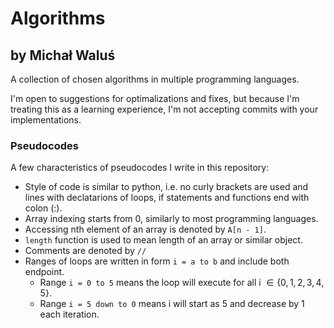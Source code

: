 # Algorithms
## by Michał Waluś

A collection of chosen algorithms in multiple programming languages.

I'm open to suggestions for optimalizations and fixes, but because I'm treating this as a learning experience, I'm not accepting commits with your implementations.

### Pseudocodes

A few characteristics of pseudocodes I write in this repository:
- Style of code is similar to python, i.e. no curly brackets are used and lines with declatarions of loops, if statements and functions end with colon (:).
- Array indexing starts from 0, similarly to most programming languages.
- Accessing nth element of an array is denoted by `A[n - 1]`.
- `length` function is used to mean length of an array or similar object.
- Comments are denoted by `//`
- Ranges of loops are written in form `i = a to b` and include both endpoint. 
  - Range `i = 0 to 5` means the loop will execute for all i $\in \{0, 1, 2, 3, 4, 5\}$.
  - Range `i = 5 down to 0` means i will start as 5 and decrease by 1 each iteration.
